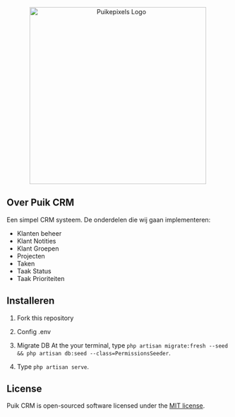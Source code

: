 <p align="center"><a href="https://puikepixels.com" target="_blank"><img src="https://puikepixels.com/wp-content/uploads/2022/11/Logo_pp.svg" width="400" alt="Puikepixels Logo"></a></p>

## Over Puik CRM
Een simpel CRM systeem. De onderdelen die wij gaan implementeren:
- Klanten beheer
- Klant Notities
- Klant Groepen
- Projecten
- Taken
- Taak Status
- Taak Prioriteiten


## Installeren
1. Fork this repository

2. Config .env

3. Migrate DB
At the your terminal, type `php artisan migrate:fresh --seed && php artisan db:seed --class=PermissionsSeeder`.

4. Type `php artisan serve`.



## License

Puik CRM is open-sourced software licensed under the [MIT license](https://opensource.org/licenses/MIT).
